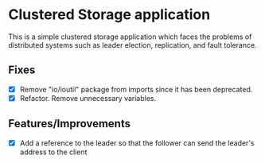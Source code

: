 # Clustered Storage application
This is a simple clustered storage application which faces the problems of distributed systems such as leader election, replication, and fault tolerance.

## Fixes
- [x] Remove "io/ioutil" package from imports since it has been deprecated.
- [x] Refactor. Remove unnecessary variables.

## Features/Improvements
- [x] Add a reference to the leader so that the follower can send the leader's address to the client